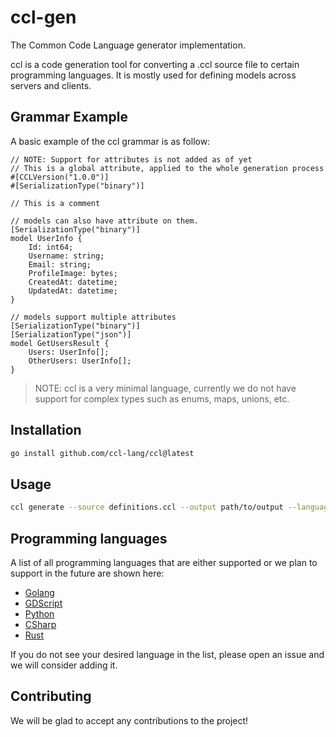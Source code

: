 # ccl-gen

The Common Code Language generator implementation.

ccl is a code generation tool for converting a .ccl source file to certain programming languages. It is mostly used for defining models across servers and clients.

## Grammar Example

A basic example of the ccl grammar is as follow:

```ccl
// NOTE: Support for attributes is not added as of yet
// This is a global attribute, applied to the whole generation process
#[CCLVersion("1.0.0")]
#[SerializationType("binary")]

// This is a comment

// models can also have attribute on them.
[SerializationType("binary")]
model UserInfo {
    Id: int64;
    Username: string;
    Email: string;
    ProfileImage: bytes;
    CreatedAt: datetime;
    UpdatedAt: datetime;
}

// models support multiple attributes
[SerializationType("binary")]
[SerializationType("json")]
model GetUsersResult {
    Users: UserInfo[];
    OtherUsers: UserInfo[];
}
```

> NOTE: ccl is a very minimal language, currently we do not have support for complex types such as enums, maps, unions, etc.

## Installation

```bash
go install github.com/ccl-lang/ccl@latest
```

## Usage

```bash
ccl generate --source definitions.ccl --output path/to/output --language Go
```

## Programming languages

A list of all programming languages that are either supported or we plan to support in the future are shown here:

- [Golang](https://github.com/ccl-lang/ccl/wiki/Programming-Languages#golang)
- [GDScript](https://github.com/ccl-lang/ccl/wiki/Programming-Languages#gdscript)
- [Python](https://github.com/ccl-lang/ccl/wiki/Programming-Languages#python)
- [CSharp](https://github.com/ccl-lang/ccl/wiki/Programming-Languages#csharp)
- [Rust](https://github.com/ccl-lang/ccl/wiki/Programming-Languages#rust)

If you do not see your desired language in the list, please open an issue and we will consider adding it.

## Contributing

We will be glad to accept any contributions to the project!
